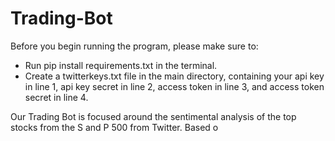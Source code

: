 # Trading-Bot


Before you begin running the program, please make sure to:
* Run pip install requirements.txt in the terminal.
* Create a twitterkeys.txt file in the main directory, containing your api key in line 1, api key secret in line 2, access token in line 3, and access token secret in line 4.

Our Trading Bot is focused around the sentimental analysis of the top stocks from the S and P 500 from Twitter. Based o